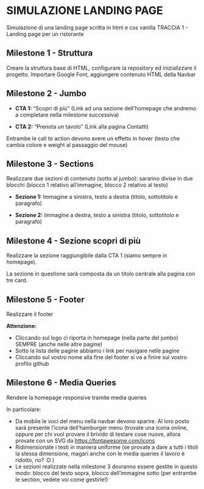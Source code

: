 # SIMULAZIONE LANDING PAGE

Simulazione di una landing page scritta in html e css vanilla
TRACCIA 1 - Landing page per un ristorante

## Milestone 1 - Struttura

Creare la struttura base di HTML, configurare la repository ed inizializzare il progetto. Importare Google Font, aggiungere contenuto HTML della Navbar

## Milestone 2 - Jumbo

* **CTA 1:**
“Scopri di più” (Link ad una sezione dell’homepage che andremo a completare nella milestone successiva)

* **CTA 2:**
“Prenota un tavolo” (Link alla pagina Contatti)

Entrambe le call to action devono avere un effetto in hover (testo che cambia colore e weight al passaggio del mouse)

## Milestone 3 - Sections

Realizzare due sezioni di contenuto (sotto al jumbo): saranno divise in due blocchi (blocco 1 relativo all’immagine, blocco 2 relativo al testo)

* **Sezione 1:** Immagine a sinistra, testo a destra (titolo, sottotitolo e paragrafo)

* **Sezione 2:** Immagine a destra, testo a sinistra (titolo, sottotitolo e paragrafo)

## Milestone 4 - Sezione scopri di più

Realizzare la sezione raggiungibile dalla CTA 1 (siamo sempre in homepage).

La sezione in questione sarà composta da un titolo centrale alla pagina con tre card.

## Milestone 5 - Footer

Realizzare il footer

**Attenzione:**

* Cliccando sul logo ci riporta in homepage (nella parte del jumbo) SEMPRE (anche nelle altre pagine)
* Sotto la lista delle pagine abbiamo i link per navigare nelle pagine
* Cliccando sul vostro nome alla fine del footer si va a finire sul vostro profilo github

## Milestone 6 - Media Queries

Rendere la homepage responsive tramite media queries

In particolare:

* Da mobile le voci del menu nella navbar devono sparire. Al loro posto sarà presente l’icona dell’hamburger menu (trovate una icona online, oppure per chi vuol provare il brivido di testare cose nuove, allora provate con un SVG da https://fontawesome.com/icons
* Ridimensionate i testi in maniera uniforme (se provate a dare a tutti i titoli la stessa dimensione, magari anche con le media queries il lavoro è ridotto, no? :D )
* Le sezioni realizzate nella milestone 3 dovranno essere gestite in questo modo: blocco del testo sopra, blocco dell’immagine sotto (per entrambe le section, vedete voi come gestirle!)